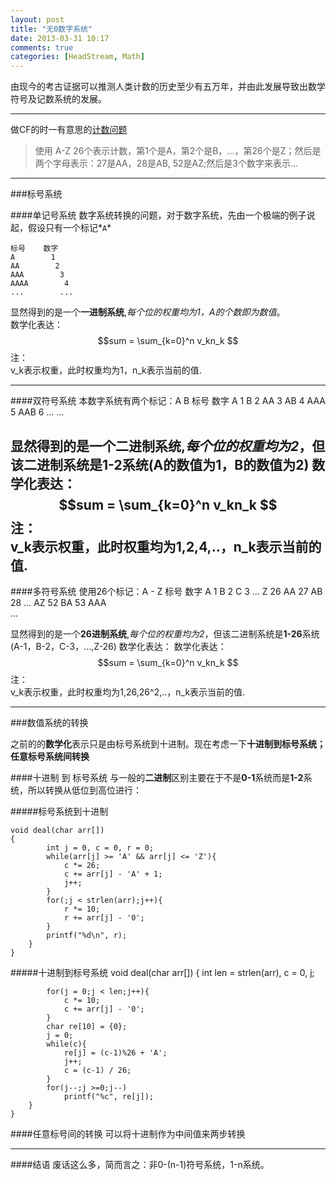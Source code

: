 ```yaml
---
layout: post
title: "无0数字系统"
date: 2013-03-31 10:17
comments: true
categories: [HeadStream, Math]
---
```

由现今的考古证据可以推测人类计数的历史至少有五万年，并由此发展导致出数学符号及记数系统的发展。

---
做CF的时一有意思的[计数问题](http://codeforces.com/problemset/problem/1/B)
>使用 A-Z 26个表示计数，第1个是A，第2个是B，...，第26个是Z；然后是两个字母表示：27是AA，28是AB, 52是AZ;然后是3个数字来表示...


---

###标号系统

####单记号系统
数字系统转换的问题，对于数字系统，先由一个极端的例子说起，假设只有一个标记*`A`*

    标号    数字
    A        1
    AA        2
    AAA        3
    AAAA        4
    ...        ...

显然得到的是一个**一进制系统**,*每个位的权重均为1，A的个数即为数值*。  
数学化表达：
    $$sum = \sum_{k=0}^n v_kn_k $$
注：    
    v_k表示权重，此时权重均为1，n_k表示当前的值.

---

####双符号系统
    本数字系统有两个标记：A B
    标号    数字
    A        1
    B        2
    AA        3
    AB        4
    AAA        5
    AAB        6
    ...        ...
    
显然得到的是一个**二进制系统**,*每个位的权重均为2*，但该二进制系统是**1-2**系统(A的数值为1，B的数值为2)
数学化表达：
    $$sum = \sum_{k=0}^n v_kn_k $$
注：    
    v_k表示权重，此时权重均为1,2,4,..，n_k表示当前的值.
---

####多符号系统
    使用26个标记：A - Z 
    标号    数字
    A        1
    B        2
    C        3
    ...
    Z        26
    AA        27
    AB        28
    ...
    AZ        52
    BA        53
    AAA        
    ...

显然得到的是一个**26进制系统**,*每个位的权重均为2*，但该二进制系统是**1-26**系统(A-1，B-2，C-3，...,Z-26)
数学化表达：
数学化表达：
    $$sum = \sum_{k=0}^n v_kn_k $$
注：    
    v_k表示权重，此时权重均为1,26,26^2,..，n_k表示当前的值.
    
---

###数值系统的转换

之前的的**数学化**表示只是由标号系统到十进制。现在考虑一下**十进制到标号系统；任意标号系统间转换**

####十进制 到 标号系统
与一般的**二进制**区别主要在于不是**0-1**系统而是**1-2**系统，所以转换从低位到高位进行：

#####标号系统到十进制

    void deal(char arr[])
    {
            int j = 0, c = 0, r = 0;
            while(arr[j] >= 'A' && arr[j] <= 'Z'){
                c *= 26;
                c += arr[j] - 'A' + 1;
                j++;
            }
            for(;j < strlen(arr);j++){
                r *= 10;
                r += arr[j] - '0';
            } 
            printf("%d\n", r);
        }
    }

#####十进制到标号系统
    void deal(char arr[])
    {
        int len = strlen(arr), c = 0, j;

            for(j = 0;j < len;j++){
                c *= 10;
                c += arr[j] - '0';
            } 
            char re[10] = {0};
            j = 0;
            while(c){
                re[j] = (c-1)%26 + 'A';    
                j++;
                c = (c-1) / 26;    
            }
            for(j--;j >=0;j--)
                printf("%c", re[j]);
        }
    }

####任意标号间的转换
可以将十进制作为中间值来两步转换

---

####结语
废话这么多，简而言之：非0-(n-1)符号系统，1-n系统。
    
